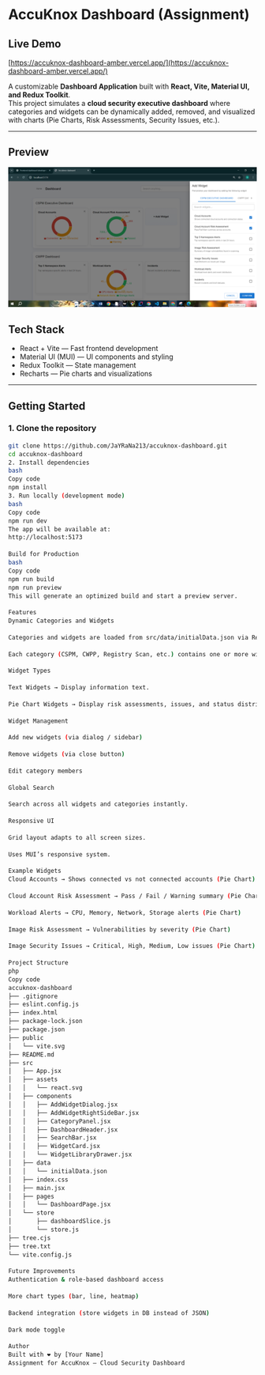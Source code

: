 # AccuKnox Dashboard (Assignment)

## Live Demo
[https://accuknox-dashboard-amber.vercel.app/](https://accuknox-dashboard-amber.vercel.app/)

A customizable **Dashboard Application** built with **React, Vite, Material UI, and Redux Toolkit**.  
This project simulates a **cloud security executive dashboard** where categories and widgets can be dynamically added, removed, and visualized with charts (Pie Charts, Risk Assessments, Security Issues, etc.).

---

## Preview


<img src="./src/assets/Dashboard.png" alt="Dashboard" width="800"/>


## Tech Stack

- React + Vite — Fast frontend development  
- Material UI (MUI) — UI components and styling  
- Redux Toolkit — State management  
- Recharts — Pie charts and visualizations  

---

## Getting Started

### 1. Clone the repository
```bash
git clone https://github.com/JaYRaNa213/accuknox-dashboard.git
cd accuknox-dashboard
2. Install dependencies
bash
Copy code
npm install
3. Run locally (development mode)
bash
Copy code
npm run dev
The app will be available at:
http://localhost:5173

Build for Production
bash
Copy code
npm run build
npm run preview
This will generate an optimized build and start a preview server.

Features
Dynamic Categories and Widgets

Categories and widgets are loaded from src/data/initialData.json via Redux.

Each category (CSPM, CWPP, Registry Scan, etc.) contains one or more widgets.

Widget Types

Text Widgets → Display information text.

Pie Chart Widgets → Display risk assessments, issues, and status distribution.

Widget Management

Add new widgets (via dialog / sidebar)

Remove widgets (via close button)

Edit category members

Global Search

Search across all widgets and categories instantly.

Responsive UI

Grid layout adapts to all screen sizes.

Uses MUI’s responsive system.

Example Widgets
Cloud Accounts → Shows connected vs not connected accounts (Pie Chart)

Cloud Account Risk Assessment → Pass / Fail / Warning summary (Pie Chart)

Workload Alerts → CPU, Memory, Network, Storage alerts (Pie Chart)

Image Risk Assessment → Vulnerabilities by severity (Pie Chart)

Image Security Issues → Critical, High, Medium, Low issues (Pie Chart)

Project Structure
php
Copy code
accuknox-dashboard
├── .gitignore
├── eslint.config.js
├── index.html
├── package-lock.json
├── package.json
├── public
│   └── vite.svg
├── README.md
├── src
│   ├── App.jsx
│   ├── assets
│   │   └── react.svg
│   ├── components
│   │   ├── AddWidgetDialog.jsx
│   │   ├── AddWidgetRightSideBar.jsx
│   │   ├── CategoryPanel.jsx
│   │   ├── DashboardHeader.jsx
│   │   ├── SearchBar.jsx
│   │   ├── WidgetCard.jsx
│   │   └── WidgetLibraryDrawer.jsx
│   ├── data
│   │   └── initialData.json
│   ├── index.css
│   ├── main.jsx
│   ├── pages
│   │   └── DashboardPage.jsx
│   └── store
│       ├── dashboardSlice.js
│       └── store.js
├── tree.cjs
├── tree.txt
└── vite.config.js

Future Improvements
Authentication & role-based dashboard access

More chart types (bar, line, heatmap)

Backend integration (store widgets in DB instead of JSON)

Dark mode toggle

Author
Built with ❤️ by [Your Name]
Assignment for AccuKnox — Cloud Security Dashboard
